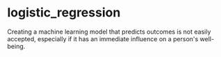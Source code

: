 # logistic_regression
Creating a machine learning model that predicts outcomes is not easily accepted, especially if it has an immediate influence on a person's well-being.

